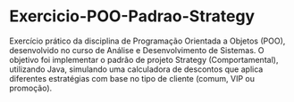# Exercicio-POO-Padrao-Strategy
 Exercício prático da disciplina de Programação Orientada a Objetos (POO), desenvolvido no curso de Análise e Desenvolvimento de Sistemas.  O objetivo foi implementar o padrão de projeto Strategy (Comportamental), utilizando Java, simulando uma calculadora de descontos que aplica diferentes estratégias com base no tipo de cliente (comum, VIP ou promoção).
